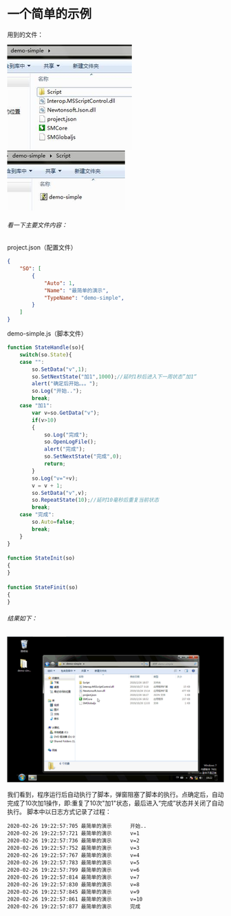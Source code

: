 # 一个简单的示例

用到的文件：

![](demo-simple_files/4.jpg)
![](demo-simple_files/2.jpg)

###### 看一下主要文件内容：

project.json（配置文件）
```json
{
	"SO": [
		{
			"Auto": 1,
			"Name": "最简单的演示",
			"TypeName": "demo-simple",
		}
	]
}
```

demo-simple.js（脚本文件）
```js
function StateHandle(so){
	switch(so.State){
	case "":	
		so.SetData("v",1);
		so.SetNextState("加1",1000);//延时1秒后进入下一周状态”加1“
		alert("确定后开始。。。");
		so.Log("开始..");
		break;			
	case "加1":
		var v=so.GetData("v");
		if(v>10)
		{
			so.Log("完成");
			so.OpenLogFile();
			alert("完成");
			so.SetNextState("完成",0);
			return;
		}
		so.Log("v="+v);
		v = v + 1;
		so.SetData("v",v);
		so.RepeatState(10);//延时10毫秒后重复当前状态
		break;	
	case "完成":
		so.Auto=false;
		break;
	}
}

function StateInit(so)
{
}

function StateFinit(so)
{
}
```

###### 结果如下：

![](demo-simple_files/2.gif)

我们看到，程序运行后自动执行了脚本，弹窗阻塞了脚本的执行。点确定后，自动完成了10次加1操作，即:重复了10次"加1"状态，最后进入“完成”状态并关闭了自动执行。
脚本中以日志方式记录了过程：
```log
2020-02-26 19:22:57:705	最简单的演示		开始..
2020-02-26 19:22:57:721	最简单的演示		v=1
2020-02-26 19:22:57:736	最简单的演示		v=2
2020-02-26 19:22:57:752	最简单的演示		v=3
2020-02-26 19:22:57:767	最简单的演示		v=4
2020-02-26 19:22:57:783	最简单的演示		v=5
2020-02-26 19:22:57:799	最简单的演示		v=6
2020-02-26 19:22:57:814	最简单的演示		v=7
2020-02-26 19:22:57:830	最简单的演示		v=8
2020-02-26 19:22:57:845	最简单的演示		v=9
2020-02-26 19:22:57:861	最简单的演示		v=10
2020-02-26 19:22:57:877	最简单的演示		完成
```
